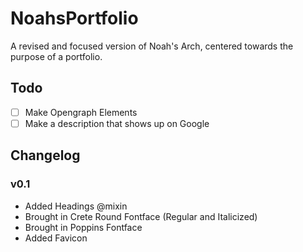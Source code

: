 # NoahsPortfolio
 A revised and focused version of Noah's Arch, centered towards the purpose of a portfolio.

## Todo
- [ ] Make Opengraph Elements
- [ ] Make a description that shows up on Google

## Changelog
### v0.1
- Added Headings @mixin
- Brought in Crete Round Fontface (Regular and Italicized)
- Brought in Poppins Fontface
- Added Favicon